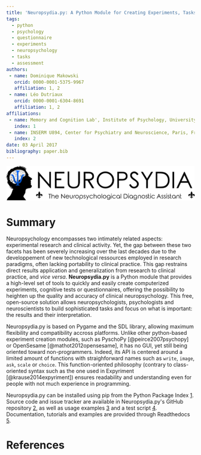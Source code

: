 ```yaml
---
title: 'Neuropsydia.py: A Python Module for Creating Experiments, Tasks and Questionnaires'
tags:
  - python
  - psychology
  - questionnaire
  - experiments
  - neuropsychology
  - tasks
  - assessment
authors:
 - name: Dominique Makowski
   orcid: 0000-0001-5375-9967
   affiliation: 1, 2
 - name: Léo Dutriaux
   orcid: 0000-0001-6304-8691
   affiliation: 1, 2
affiliations:
 - name: Memory and Cognition Lab', Institute of Psychology, University of Sorbonne Paris Cité, France
   index: 1
 - name: INSERM U894, Center for Psychiatry and Neuroscience, Paris, France
   index: 2
date: 03 April 2017
bibliography: paper.bib
---
```


![Logo](figure1.png)



# Summary

Neuropsychology encompasses two intimately related aspects: experimental research and clinical activity. Yet, the gap between these two facets has been severely increasing over the last decades due to the developpement of new technological ressources employed in research paradigms, often lacking portability to clinical practice. This gap restrains direct results application and generalization from research to clinical practice, and *vice versa*. **Neuropsydia.py** is a Python module that provides a high-level set of tools to quickly and easily create computerized experiments, cognitive tests or questionnaires, offering the possibility to heighten up the quality and accuracy of clinical neuropsychology. This free, open-source solution allows neuropsychologists, psychologists and neuroscientists to build sophisticated tasks and focus on what is important: the results and their interpretation.

Neuropsydia.py is based on Pygame and the SDL library, allowing maximum flexibility and compatibility accross platforms. Unlike other python-based experiment creation modules, such as PyschoPy [@peirce2007psychopy] or OpenSesame [@mathot2012opensesame], it has no GUI, yet still being oriented toward non-programmers. Indeed, its API is centered around a limited amount of functions with straighforward names such as `write`, `image`, `ask`, `scale` or `choice`. This function-oriented philosophy (contrary to class-oriented syntax such as the one used in Expyriment [@krause2014expyriment]) ensures readability and understanding even for people with not much experience in programming.

Neuropsydia.py can be installed using pip from the Python Package Index [1](https://pypi.python.org/pypi/neuropsydia). Source code and issue tracker are available in Neuropsydia.py's GitHub repository [2](https://github.com/neuropsychology/Neuropsydia.py), as well as usage examples [3](https://github.com/neuropsychology/Neuropsydia.py/tree/master/examples) and a test script [4](https://github.com/neuropsychology/Neuropsydia.py/tree/master/tests). Documentation, tutorials and examples are provided through Readthedocs [5](http://neuropsydia.readthedocs.io/en/latest/).





# References


